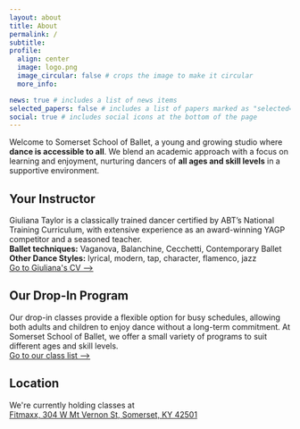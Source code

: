 ```yaml
---
layout: about
title: About
permalink: /
subtitle:
profile:
  align: center
  image: logo.png
  image_circular: false # crops the image to make it circular
  more_info:

news: true # includes a list of news items
selected_papers: false # includes a list of papers marked as "selected={true}"
social: true # includes social icons at the bottom of the page
---
```


Welcome to Somerset School of Ballet, a young and growing studio where **dance is accessible to all**. We blend an academic approach with a focus on learning and enjoyment, nurturing dancers of **all ages and skill levels** in a supportive environment.

## Your Instructor

Giuliana Taylor is a classically trained dancer certified by ABT’s National Training Curriculum, with extensive experience as an award-winning YAGP competitor and a seasoned teacher.  
**Ballet techniques:** Vaganova, Balanchine, Cecchetti, Contemporary Ballet  
**Other Dance Styles:** lyrical, modern, tap, character, flamenco, jazz  
[Go to Giuliana's CV ⟶](/cv)

## Our Drop-In Program

Our drop-in classes provide a flexible option for busy schedules, allowing both adults and children to enjoy dance without a long-term commitment. At Somerset School of Ballet, we offer a small variety of programs to suit different ages and skill levels.  
[Go to our class list ⟶](/class)

## Location

We're currently holding classes at  
[Fitmaxx, 304 W Mt Vernon St, Somerset, KY 42501](https://maps.app.goo.gl/JBXejqFpaZuqY8uq5)
